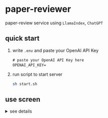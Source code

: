 # paper-reviewer
paper-review service using `LlamaIndex`, `ChatGPT`

## quick start
1. write `.env` and paste your OpenAI API Key
    ```env
    # paste your OpenAI API Key here
    OPENAI_API_KEY=
    ```
2. run script to start server
    ```sh
    sh start.sh
    ```

## use screen
<details>
<summary>see details</summary>

### upload file
![upload](docs/images/upload.gif)

### send query and get answer from ChatGPT
![qna](docs/images/qna.gif)
</details>
